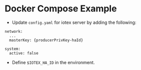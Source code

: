 # Docker Compose Example

- Update `config.yaml` for iotex server by adding the following:

```
network:
  ...
  masterKey: {producerPrivKey-haId}

system:
  active: false
```

- Define `$IOTEX_HA_ID` in the environment.